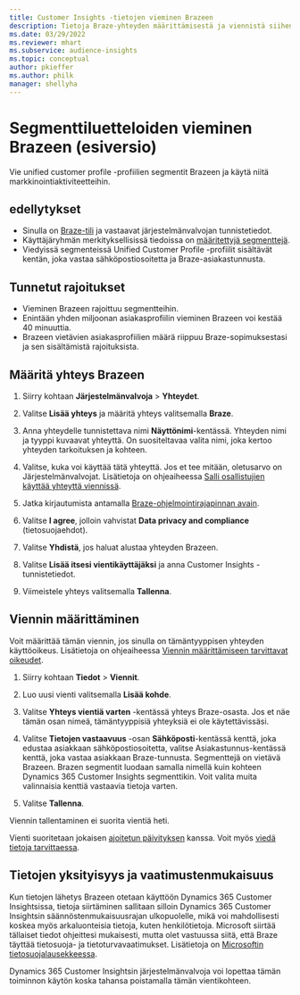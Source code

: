 ```yaml
---
title: Customer Insights -tietojen vieminen Brazeen
description: Tietoja Braze-yhteyden määrittämisestä ja viennistä siihen.
ms.date: 03/29/2022
ms.reviewer: mhart
ms.subservice: audience-insights
ms.topic: conceptual
author: pkieffer
ms.author: philk
manager: shellyha
---
```


# <a name="export-segment-lists-to-braze-preview"></a>Segmenttiluetteloiden vieminen Brazeen (esiversio)

Vie unified customer profile -profiilien segmentit Brazeen ja käytä niitä markkinointiaktiviteetteihin.

## <a name="prerequisites"></a>edellytykset

-   Sinulla on [Braze-tili](https://www.braze.com/) ja vastaavat järjestelmänvalvojan tunnistetiedot.
-   Käyttäjäryhmän merkityksellisissä tiedoissa on [määritettyjä segmenttejä](segments.md).
-   Viedyissä segmenteissä Unified Customer Profile -profiilit sisältävät kentän, joka vastaa sähköpostiosoitetta ja Braze-asiakastunnusta. 

## <a name="known-limitations"></a>Tunnetut rajoitukset

- Vieminen Brazeen rajoittuu segmentteihin.
- Enintään yhden miljoonan asiakasprofiilin vieminen Brazeen voi kestää 40 minuuttia. 
- Brazeen vietävien asiakasprofiilien määrä riippuu Braze-sopimuksestasi ja sen sisältämistä rajoituksista.

## <a name="set-up-connection-to-braze"></a>Määritä yhteys Brazeen

1. Siirry kohtaan **Järjestelmänvalvoja** > **Yhteydet**.

1. Valitse **Lisää yhteys** ja määritä yhteys valitsemalla **Braze**.

1. Anna yhteydelle tunnistettava nimi **Näyttönimi**-kentässä. Yhteyden nimi ja tyyppi kuvaavat yhteyttä. On suositeltavaa valita nimi, joka kertoo yhteyden tarkoituksen ja kohteen.

1. Valitse, kuka voi käyttää tätä yhteyttä. Jos et tee mitään, oletusarvo on Järjestelmänvalvojat. Lisätietoja on ohjeaiheessa [Salli osallistujien käyttää yhteyttä viennissä](connections.md#allow-contributors-to-use-a-connection-for-exports).

1. Jatka kirjautumista antamalla [Braze-ohjelmointirajapinnan avain](https://www.braze.com/docs/api/basics/). 

1. Valitse **I agree**, jolloin vahvistat **Data privacy and compliance** (tietosuojaehdot).

1. Valitse **Yhdistä**, jos haluat alustaa yhteyden Brazeen.

1. Valitse **Lisää itsesi vientikäyttäjäksi** ja anna Customer Insights -tunnistetiedot.

1. Viimeistele yhteys valitsemalla **Tallenna**.

## <a name="configure-an-export"></a>Viennin määrittäminen

Voit määrittää tämän viennin, jos sinulla on tämäntyyppisen yhteyden käyttöoikeus. Lisätietoja on ohjeaiheessa [Viennin määrittämiseen tarvittavat oikeudet](export-destinations.md#set-up-a-new-export).

1. Siirry kohtaan **Tiedot** > **Viennit**.

1. Luo uusi vienti valitsemalla **Lisää kohde**.

1. Valitse **Yhteys vientiä varten** -kentässä yhteys Braze-osasta. Jos et näe tämän osan nimeä, tämäntyyppisiä yhteyksiä ei ole käytettävissäsi.  

3. Valitse **Tietojen vastaavuus** -osan **Sähköposti**-kentässä kenttä, joka edustaa asiakkaan sähköpostiosoitetta, valitse Asiakastunnus-kentässä kenttä, joka vastaa asiakkaan Braze-tunnusta. Segmenttejä on vietävä Brazeen. Brazen segmentit luodaan samalla nimellä kuin kohteen Dynamics 365 Customer Insights segmenttikin. Voit valita muita valinnaisia kenttiä vastaavia tietoja varten. 

1. Valitse **Tallenna**.

Viennin tallentaminen ei suorita vientiä heti.

Vienti suoritetaan jokaisen [ajoitetun päivityksen](system.md#schedule-tab) kanssa. Voit myös [viedä tietoja tarvittaessa](export-destinations.md#run-exports-on-demand). 


## <a name="data-privacy-and-compliance"></a>Tietojen yksityisyys ja vaatimustenmukaisuus

Kun tietojen lähetys Brazeen otetaan käyttöön Dynamics 365 Customer Insightsissa, tietoja siirtäminen sallitaan silloin Dynamics 365 Customer Insightsin säännöstenmukaisuusrajan ulkopuolelle, mikä voi mahdollisesti koskea myös arkaluonteisia tietoja, kuten henkilötietoja. Microsoft siirtää tällaiset tiedot ohjeittesi mukaisesti, mutta olet vastuussa siitä, että Braze täyttää tietosuoja- ja tietoturvavaatimukset. Lisätietoja on [Microsoftin tietosuojalausekkeessa](https://go.microsoft.com/fwlink/?linkid=396732).

Dynamics 365 Customer Insightsin järjestelmänvalvoja voi lopettaa tämän toiminnon käytön koska tahansa poistamalla tämän vientikohteen.
